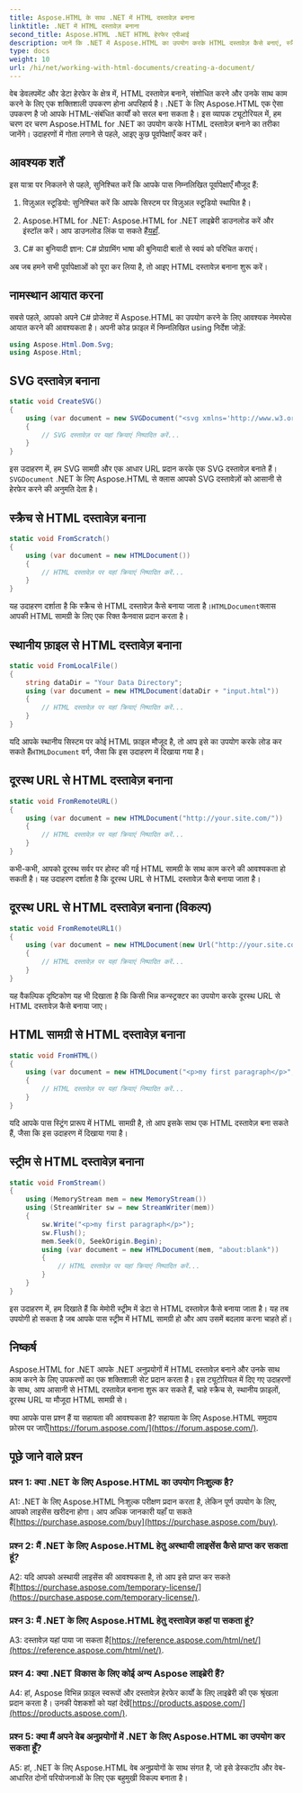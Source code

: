 ```yaml
---
title: Aspose.HTML के साथ .NET में HTML दस्तावेज़ बनाना
linktitle: .NET में HTML दस्तावेज़ बनाना
second_title: Aspose.HTML .NET HTML हेरफेर एपीआई
description: जानें कि .NET में Aspose.HTML का उपयोग करके HTML दस्तावेज़ कैसे बनाएं, स्क्रैच से या URL से। वेब डेवलपर्स के लिए एक व्यापक ट्यूटोरियल।
type: docs
weight: 10
url: /hi/net/working-with-html-documents/creating-a-document/
---
```


वेब डेवलपमेंट और डेटा हेरफेर के क्षेत्र में, HTML दस्तावेज़ बनाने, संशोधित करने और उनके साथ काम करने के लिए एक शक्तिशाली उपकरण होना अपरिहार्य है। .NET के लिए Aspose.HTML एक ऐसा उपकरण है जो आपके HTML-संबंधित कार्यों को सरल बना सकता है। इस व्यापक ट्यूटोरियल में, हम चरण दर चरण Aspose.HTML for .NET का उपयोग करके HTML दस्तावेज़ बनाने का तरीका जानेंगे। उदाहरणों में गोता लगाने से पहले, आइए कुछ पूर्वापेक्षाएँ कवर करें।

## आवश्यक शर्तें

इस यात्रा पर निकलने से पहले, सुनिश्चित करें कि आपके पास निम्नलिखित पूर्वापेक्षाएँ मौजूद हैं:

1. विज़ुअल स्टूडियो: सुनिश्चित करें कि आपके सिस्टम पर विज़ुअल स्टूडियो स्थापित है।

2. Aspose.HTML for .NET: Aspose.HTML for .NET लाइब्रेरी डाउनलोड करें और इंस्टॉल करें। आप डाउनलोड लिंक पा सकते हैं[यहाँ](https://releases.aspose.com/html/net/).

3. C# का बुनियादी ज्ञान: C# प्रोग्रामिंग भाषा की बुनियादी बातों से स्वयं को परिचित कराएं।

अब जब हमने सभी पूर्वापेक्षाओं को पूरा कर लिया है, तो आइए HTML दस्तावेज़ बनाना शुरू करें।

## नामस्थान आयात करना

सबसे पहले, आपको अपने C# प्रोजेक्ट में Aspose.HTML का उपयोग करने के लिए आवश्यक नेमस्पेस आयात करने की आवश्यकता है। अपनी कोड फ़ाइल में निम्नलिखित using निर्देश जोड़ें:

```csharp
using Aspose.Html.Dom.Svg;
using Aspose.Html;
```

## SVG दस्तावेज़ बनाना

```csharp
static void CreateSVG()
{
    using (var document = new SVGDocument("<svg xmlns='http://www.w3.org/2000/svg'><circle cx='50' cy='50' r='40'/></svg>", "about:blank"))
    {
        // SVG दस्तावेज़ पर यहां क्रियाएं निष्पादित करें...
    }
}
```

 इस उदाहरण में, हम SVG सामग्री और एक आधार URL प्रदान करके एक SVG दस्तावेज़ बनाते हैं।`SVGDocument` .NET के लिए Aspose.HTML से क्लास आपको SVG दस्तावेज़ों को आसानी से हेरफेर करने की अनुमति देता है।

## स्क्रैच से HTML दस्तावेज़ बनाना

```csharp
static void FromScratch()
{
    using (var document = new HTMLDocument())
    {
        // HTML दस्तावेज़ पर यहां क्रियाएं निष्पादित करें...
    }
}
```

 यह उदाहरण दर्शाता है कि स्क्रैच से HTML दस्तावेज़ कैसे बनाया जाता है।`HTMLDocument`क्लास आपकी HTML सामग्री के लिए एक रिक्त कैनवास प्रदान करता है।

## स्थानीय फ़ाइल से HTML दस्तावेज़ बनाना

```csharp
static void FromLocalFile()
{
    string dataDir = "Your Data Directory";
    using (var document = new HTMLDocument(dataDir + "input.html"))
    {
        // HTML दस्तावेज़ पर यहां क्रियाएं निष्पादित करें...
    }
}
```

 यदि आपके स्थानीय सिस्टम पर कोई HTML फ़ाइल मौजूद है, तो आप इसे का उपयोग करके लोड कर सकते हैं`HTMLDocument` वर्ग, जैसा कि इस उदाहरण में दिखाया गया है।

## दूरस्थ URL से HTML दस्तावेज़ बनाना

```csharp
static void FromRemoteURL()
{
    using (var document = new HTMLDocument("http://your.site.com/"))
    {
        // HTML दस्तावेज़ पर यहां क्रियाएं निष्पादित करें...
    }
}
```

कभी-कभी, आपको दूरस्थ सर्वर पर होस्ट की गई HTML सामग्री के साथ काम करने की आवश्यकता हो सकती है। यह उदाहरण दर्शाता है कि दूरस्थ URL से HTML दस्तावेज़ कैसे बनाया जाता है।

## दूरस्थ URL से HTML दस्तावेज़ बनाना (विकल्प)

```csharp
static void FromRemoteURL1()
{
    using (var document = new HTMLDocument(new Url("http://your.site.com/")))
    {
        // HTML दस्तावेज़ पर यहां क्रियाएं निष्पादित करें...
    }
}
```

यह वैकल्पिक दृष्टिकोण यह भी दिखाता है कि किसी भिन्न कन्स्ट्रक्टर का उपयोग करके दूरस्थ URL से HTML दस्तावेज़ कैसे बनाया जाए।

## HTML सामग्री से HTML दस्तावेज़ बनाना

```csharp
static void FromHTML()
{
    using (var document = new HTMLDocument("<p>my first paragraph</p>", "."))
    {
        // HTML दस्तावेज़ पर यहां क्रियाएं निष्पादित करें...
    }
}
```

यदि आपके पास स्ट्रिंग प्रारूप में HTML सामग्री है, तो आप इसके साथ एक HTML दस्तावेज़ बना सकते हैं, जैसा कि इस उदाहरण में दिखाया गया है।

## स्ट्रीम से HTML दस्तावेज़ बनाना

```csharp
static void FromStream()
{
    using (MemoryStream mem = new MemoryStream())
    using (StreamWriter sw = new StreamWriter(mem))
    {
        sw.Write("<p>my first paragraph</p>");
        sw.Flush();
        mem.Seek(0, SeekOrigin.Begin);
        using (var document = new HTMLDocument(mem, "about:blank"))
        {
            // HTML दस्तावेज़ पर यहां क्रियाएं निष्पादित करें...
        }
    }
}
```

इस उदाहरण में, हम दिखाते हैं कि मेमोरी स्ट्रीम में डेटा से HTML दस्तावेज़ कैसे बनाया जाता है। यह तब उपयोगी हो सकता है जब आपके पास स्ट्रीम में HTML सामग्री हो और आप उसमें बदलाव करना चाहते हों।

## निष्कर्ष

Aspose.HTML for .NET आपके .NET अनुप्रयोगों में HTML दस्तावेज़ बनाने और उनके साथ काम करने के लिए उपकरणों का एक शक्तिशाली सेट प्रदान करता है। इस ट्यूटोरियल में दिए गए उदाहरणों के साथ, आप आसानी से HTML दस्तावेज़ बनाना शुरू कर सकते हैं, चाहे स्क्रैच से, स्थानीय फ़ाइलों, दूरस्थ URL या मौजूदा HTML सामग्री से।

 क्या आपके पास प्रश्न हैं या सहायता की आवश्यकता है? सहायता के लिए Aspose.HTML समुदाय फ़ोरम पर जाएँ[https://forum.aspose.com/](https://forum.aspose.com/).

## पूछे जाने वाले प्रश्न

### प्रश्न 1: क्या .NET के लिए Aspose.HTML का उपयोग निःशुल्क है?
 A1: .NET के लिए Aspose.HTML निःशुल्क परीक्षण प्रदान करता है, लेकिन पूर्ण उपयोग के लिए, आपको लाइसेंस खरीदना होगा। आप अधिक जानकारी यहाँ पा सकते हैं[https://purchase.aspose.com/buy](https://purchase.aspose.com/buy).

### प्रश्न 2: मैं .NET के लिए Aspose.HTML हेतु अस्थायी लाइसेंस कैसे प्राप्त कर सकता हूं?
 A2: यदि आपको अस्थायी लाइसेंस की आवश्यकता है, तो आप इसे प्राप्त कर सकते हैं[https://purchase.aspose.com/temporary-license/](https://purchase.aspose.com/temporary-license/).

### प्रश्न 3: मैं .NET के लिए Aspose.HTML हेतु दस्तावेज़ कहां पा सकता हूं?
A3: दस्तावेज़ यहां पाया जा सकता है[https://reference.aspose.com/html/net/](https://reference.aspose.com/html/net/).

### प्रश्न 4: क्या .NET विकास के लिए कोई अन्य Aspose लाइब्रेरी हैं?
 A4: हां, Aspose विभिन्न फ़ाइल स्वरूपों और दस्तावेज़ हेरफेर कार्यों के लिए लाइब्रेरी की एक श्रृंखला प्रदान करता है। उनकी पेशकशों को यहां देखें[https://products.aspose.com/](https://products.aspose.com/).

### प्रश्न 5: क्या मैं अपने वेब अनुप्रयोगों में .NET के लिए Aspose.HTML का उपयोग कर सकता हूँ?
A5: हां, .NET के लिए Aspose.HTML वेब अनुप्रयोगों के साथ संगत है, जो इसे डेस्कटॉप और वेब-आधारित दोनों परियोजनाओं के लिए एक बहुमुखी विकल्प बनाता है।
